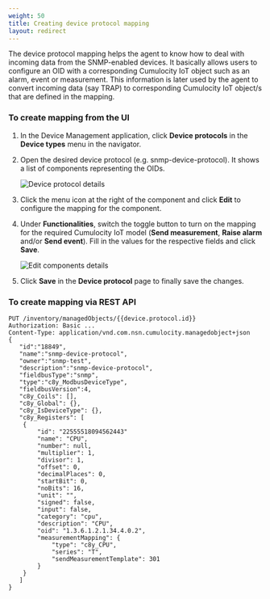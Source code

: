 ```yaml
---
weight: 50
title: Creating device protocol mapping
layout: redirect
---
```



The device protocol mapping helps the agent to know how to deal with incoming data from the SNMP-enabled devices. It basically allows users to configure an OID with a corresponding Cumulocity IoT object such as an alarm, event or measurement. This information is later used by the agent to convert incoming data (say TRAP) to corresponding Cumulocity IoT object/s that are defined in the mapping.

### To create mapping from the UI

1. In the Device Management application, click **Device protocols** in the **Device types** menu in the navigator.
2. Open the desired device protocol (e.g. snmp-device-protocol). It shows a list of components representing the OIDs.

	![Device protocol details](/images/device-protocols/snmp/snmp-device-protocol-detail.png)

3. Click the menu icon at the right of the component and click **Edit** to configure the mapping for the component.
4. Under **Functionalities**, switch the toggle button to turn on the mapping for the required Cumulocity IoT model (**Send measurement**, **Raise alarm** and/or **Send event**). Fill in the values for the respective fields and click **Save**.

	![Edit components details](/images/device-protocols/snmp/snmp-device-protocol-mapping.png)

5. Click **Save** in the **Device protocol** page to finally save the changes.

### To create mapping via REST API

	PUT /inventory/managedObjects/{{device.protocol.id}}
	Authorization: Basic ...
	Content-Type: application/vnd.com.nsn.cumulocity.managedobject+json
	{
	   "id":"18849",
	   "name":"snmp-device-protocol",
	   "owner":"snmp-test",
	   "description":"snmp-device-protocol",
	   "fieldbusType":"snmp",
	   "type":"c8y_ModbusDeviceType",
	   "fieldbusVersion":4,
	   "c8y_Coils": [],
	   "c8y_Global": {},
	   "c8y_IsDeviceType": {},
	   "c8y_Registers": [
		{
			"id": "22555518094562443"
			"name": "CPU",
			"number": null,
			"multiplier": 1,
			"divisor": 1,
			"offset": 0,
			"decimalPlaces": 0,
			"startBit": 0,
			"noBits": 16,
			"unit": "",
			"signed": false,
			"input": false,
			"category": "cpu",
			"description": "CPU",
			"oid": "1.3.6.1.2.1.34.4.0.2",
			"measurementMapping": {
				"type": "c8y_CPU",
				"series": "T",
				"sendMeasurementTemplate": 301
			}
		}
	   ]
	}
